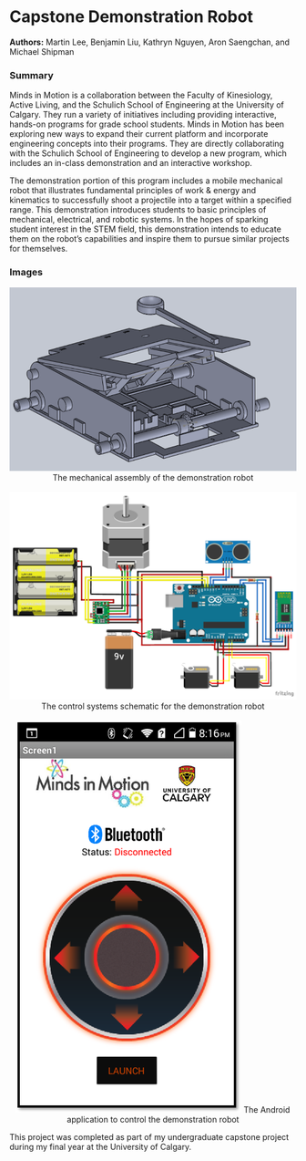 # Capstone Demonstration Robot

**Authors:** Martin Lee, Benjamin Liu, Kathryn Nguyen, Aron Saengchan, and Michael Shipman

### Summary
Minds in Motion is a collaboration between the Faculty of Kinesiology, Active Living, and the Schulich School of Engineering at the University of Calgary. They run a variety of initiatives including providing interactive, hands-on programs for grade school students. Minds in Motion has been exploring new ways to expand their current platform and incorporate engineering concepts into their programs. They are directly collaborating with the Schulich School of Engineering to develop a new program, which includes an in-class demonstration and an interactive workshop.

The demonstration portion of this program includes a mobile mechanical robot that illustrates fundamental principles of work & energy and kinematics to successfully shoot a projectile into a target within a specified range. This demonstration introduces students to basic principles of mechanical, electrical, and robotic systems. In the hopes of sparking student interest in the STEM field, this demonstration intends to educate them on the robot’s capabilities and inspire them to pursue similar projects for themselves.

### Images
<div align="center">
	<img src="./Mechanical/Images/Mechanical Assembly.png">
	The mechanical assembly of the demonstration robot
</div>
<br>
<div align="center">
	<img src="./Control Systems/Images/Schematic.png">
	The control systems schematic for the demonstration robot
</div>
<br>
<div align="center">
	<img src="./Control Systems/Images/Android Application.png">
	The Android application to control the demonstration robot
</div>


This project was completed as part of my undergraduate capstone project during my final year at the University of Calgary.
